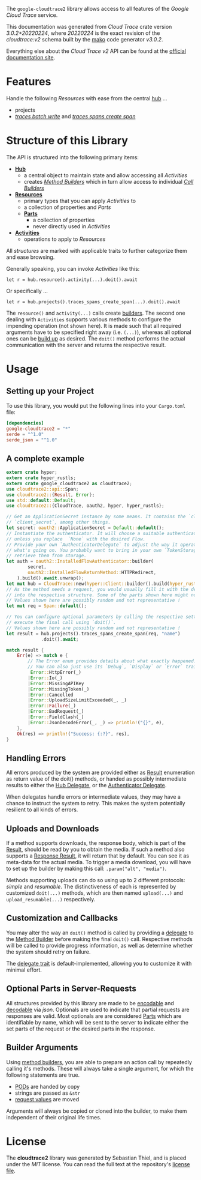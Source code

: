 <!---
DO NOT EDIT !
This file was generated automatically from 'src/mako/api/README.md.mako'
DO NOT EDIT !
-->
The `google-cloudtrace2` library allows access to all features of the *Google Cloud Trace* service.

This documentation was generated from *Cloud Trace* crate version *3.0.2+20220224*, where *20220224* is the exact revision of the *cloudtrace:v2* schema built by the [mako](http://www.makotemplates.org/) code generator *v3.0.2*.

Everything else about the *Cloud Trace* *v2* API can be found at the
[official documentation site](https://cloud.google.com/trace).
# Features

Handle the following *Resources* with ease from the central [hub](https://docs.rs/google-cloudtrace2/3.0.2+20220224/google_cloudtrace2/CloudTrace) ... 

* projects
 * [*traces batch write*](https://docs.rs/google-cloudtrace2/3.0.2+20220224/google_cloudtrace2/api::ProjectTraceBatchWriteCall) and [*traces spans create span*](https://docs.rs/google-cloudtrace2/3.0.2+20220224/google_cloudtrace2/api::ProjectTraceSpanCreateSpanCall)




# Structure of this Library

The API is structured into the following primary items:

* **[Hub](https://docs.rs/google-cloudtrace2/3.0.2+20220224/google_cloudtrace2/CloudTrace)**
    * a central object to maintain state and allow accessing all *Activities*
    * creates [*Method Builders*](https://docs.rs/google-cloudtrace2/3.0.2+20220224/google_cloudtrace2/client::MethodsBuilder) which in turn
      allow access to individual [*Call Builders*](https://docs.rs/google-cloudtrace2/3.0.2+20220224/google_cloudtrace2/client::CallBuilder)
* **[Resources](https://docs.rs/google-cloudtrace2/3.0.2+20220224/google_cloudtrace2/client::Resource)**
    * primary types that you can apply *Activities* to
    * a collection of properties and *Parts*
    * **[Parts](https://docs.rs/google-cloudtrace2/3.0.2+20220224/google_cloudtrace2/client::Part)**
        * a collection of properties
        * never directly used in *Activities*
* **[Activities](https://docs.rs/google-cloudtrace2/3.0.2+20220224/google_cloudtrace2/client::CallBuilder)**
    * operations to apply to *Resources*

All *structures* are marked with applicable traits to further categorize them and ease browsing.

Generally speaking, you can invoke *Activities* like this:

```Rust,ignore
let r = hub.resource().activity(...).doit().await
```

Or specifically ...

```ignore
let r = hub.projects().traces_spans_create_span(...).doit().await
```

The `resource()` and `activity(...)` calls create [builders][builder-pattern]. The second one dealing with `Activities` 
supports various methods to configure the impending operation (not shown here). It is made such that all required arguments have to be 
specified right away (i.e. `(...)`), whereas all optional ones can be [build up][builder-pattern] as desired.
The `doit()` method performs the actual communication with the server and returns the respective result.

# Usage

## Setting up your Project

To use this library, you would put the following lines into your `Cargo.toml` file:

```toml
[dependencies]
google-cloudtrace2 = "*"
serde = "^1.0"
serde_json = "^1.0"
```

## A complete example

```Rust
extern crate hyper;
extern crate hyper_rustls;
extern crate google_cloudtrace2 as cloudtrace2;
use cloudtrace2::api::Span;
use cloudtrace2::{Result, Error};
use std::default::Default;
use cloudtrace2::{CloudTrace, oauth2, hyper, hyper_rustls};

// Get an ApplicationSecret instance by some means. It contains the `client_id` and 
// `client_secret`, among other things.
let secret: oauth2::ApplicationSecret = Default::default();
// Instantiate the authenticator. It will choose a suitable authentication flow for you, 
// unless you replace  `None` with the desired Flow.
// Provide your own `AuthenticatorDelegate` to adjust the way it operates and get feedback about 
// what's going on. You probably want to bring in your own `TokenStorage` to persist tokens and
// retrieve them from storage.
let auth = oauth2::InstalledFlowAuthenticator::builder(
        secret,
        oauth2::InstalledFlowReturnMethod::HTTPRedirect,
    ).build().await.unwrap();
let mut hub = CloudTrace::new(hyper::Client::builder().build(hyper_rustls::HttpsConnector::with_native_roots().https_or_http().enable_http1().enable_http2().build()), auth);
// As the method needs a request, you would usually fill it with the desired information
// into the respective structure. Some of the parts shown here might not be applicable !
// Values shown here are possibly random and not representative !
let mut req = Span::default();

// You can configure optional parameters by calling the respective setters at will, and
// execute the final call using `doit()`.
// Values shown here are possibly random and not representative !
let result = hub.projects().traces_spans_create_span(req, "name")
             .doit().await;

match result {
    Err(e) => match e {
        // The Error enum provides details about what exactly happened.
        // You can also just use its `Debug`, `Display` or `Error` traits
         Error::HttpError(_)
        |Error::Io(_)
        |Error::MissingAPIKey
        |Error::MissingToken(_)
        |Error::Cancelled
        |Error::UploadSizeLimitExceeded(_, _)
        |Error::Failure(_)
        |Error::BadRequest(_)
        |Error::FieldClash(_)
        |Error::JsonDecodeError(_, _) => println!("{}", e),
    },
    Ok(res) => println!("Success: {:?}", res),
}

```
## Handling Errors

All errors produced by the system are provided either as [Result](https://docs.rs/google-cloudtrace2/3.0.2+20220224/google_cloudtrace2/client::Result) enumeration as return value of
the doit() methods, or handed as possibly intermediate results to either the 
[Hub Delegate](https://docs.rs/google-cloudtrace2/3.0.2+20220224/google_cloudtrace2/client::Delegate), or the [Authenticator Delegate](https://docs.rs/yup-oauth2/*/yup_oauth2/trait.AuthenticatorDelegate.html).

When delegates handle errors or intermediate values, they may have a chance to instruct the system to retry. This 
makes the system potentially resilient to all kinds of errors.

## Uploads and Downloads
If a method supports downloads, the response body, which is part of the [Result](https://docs.rs/google-cloudtrace2/3.0.2+20220224/google_cloudtrace2/client::Result), should be
read by you to obtain the media.
If such a method also supports a [Response Result](https://docs.rs/google-cloudtrace2/3.0.2+20220224/google_cloudtrace2/client::ResponseResult), it will return that by default.
You can see it as meta-data for the actual media. To trigger a media download, you will have to set up the builder by making
this call: `.param("alt", "media")`.

Methods supporting uploads can do so using up to 2 different protocols: 
*simple* and *resumable*. The distinctiveness of each is represented by customized 
`doit(...)` methods, which are then named `upload(...)` and `upload_resumable(...)` respectively.

## Customization and Callbacks

You may alter the way an `doit()` method is called by providing a [delegate](https://docs.rs/google-cloudtrace2/3.0.2+20220224/google_cloudtrace2/client::Delegate) to the 
[Method Builder](https://docs.rs/google-cloudtrace2/3.0.2+20220224/google_cloudtrace2/client::CallBuilder) before making the final `doit()` call. 
Respective methods will be called to provide progress information, as well as determine whether the system should 
retry on failure.

The [delegate trait](https://docs.rs/google-cloudtrace2/3.0.2+20220224/google_cloudtrace2/client::Delegate) is default-implemented, allowing you to customize it with minimal effort.

## Optional Parts in Server-Requests

All structures provided by this library are made to be [encodable](https://docs.rs/google-cloudtrace2/3.0.2+20220224/google_cloudtrace2/client::RequestValue) and 
[decodable](https://docs.rs/google-cloudtrace2/3.0.2+20220224/google_cloudtrace2/client::ResponseResult) via *json*. Optionals are used to indicate that partial requests are responses 
are valid.
Most optionals are are considered [Parts](https://docs.rs/google-cloudtrace2/3.0.2+20220224/google_cloudtrace2/client::Part) which are identifiable by name, which will be sent to 
the server to indicate either the set parts of the request or the desired parts in the response.

## Builder Arguments

Using [method builders](https://docs.rs/google-cloudtrace2/3.0.2+20220224/google_cloudtrace2/client::CallBuilder), you are able to prepare an action call by repeatedly calling it's methods.
These will always take a single argument, for which the following statements are true.

* [PODs][wiki-pod] are handed by copy
* strings are passed as `&str`
* [request values](https://docs.rs/google-cloudtrace2/3.0.2+20220224/google_cloudtrace2/client::RequestValue) are moved

Arguments will always be copied or cloned into the builder, to make them independent of their original life times.

[wiki-pod]: http://en.wikipedia.org/wiki/Plain_old_data_structure
[builder-pattern]: http://en.wikipedia.org/wiki/Builder_pattern
[google-go-api]: https://github.com/google/google-api-go-client

# License
The **cloudtrace2** library was generated by Sebastian Thiel, and is placed 
under the *MIT* license.
You can read the full text at the repository's [license file][repo-license].

[repo-license]: https://github.com/Byron/google-apis-rsblob/main/LICENSE.md
